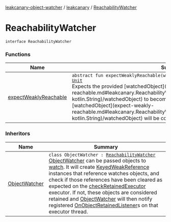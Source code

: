 [leakcanary-object-watcher](../../index.md) / [leakcanary](../index.md) / [ReachabilityWatcher](./index.md)

# ReachabilityWatcher

`interface ReachabilityWatcher`

### Functions

| Name | Summary |
|---|---|
| [expectWeaklyReachable](expect-weakly-reachable.md) | `abstract fun expectWeaklyReachable(watchedObject: `[`Any`](https://kotlinlang.org/api/latest/jvm/stdlib/kotlin/-any/index.html)`, description: `[`String`](https://kotlinlang.org/api/latest/jvm/stdlib/kotlin/-string/index.html)`): `[`Unit`](https://kotlinlang.org/api/latest/jvm/stdlib/kotlin/-unit/index.html)<br>Expects the provided [watchedObject](expect-weakly-reachable.md#leakcanary.ReachabilityWatcher$expectWeaklyReachable(kotlin.Any, kotlin.String)/watchedObject) to become weakly reachable soon. If not, [watchedObject](expect-weakly-reachable.md#leakcanary.ReachabilityWatcher$expectWeaklyReachable(kotlin.Any, kotlin.String)/watchedObject) will be considered retained. |

### Inheritors

| Name | Summary |
|---|---|
| [ObjectWatcher](../-object-watcher/index.md) | `class ObjectWatcher : `[`ReachabilityWatcher`](./index.md)<br>[ObjectWatcher](../-object-watcher/index.md) can be passed objects to [watch](../-object-watcher/watch.md). It will create [KeyedWeakReference](../-keyed-weak-reference/index.md) instances that reference watches objects, and check if those references have been cleared as expected on the [checkRetainedExecutor](#) executor. If not, these objects are considered retained and [ObjectWatcher](../-object-watcher/index.md) will then notify registered [OnObjectRetainedListener](../-on-object-retained-listener/index.md)s on that executor thread. |
